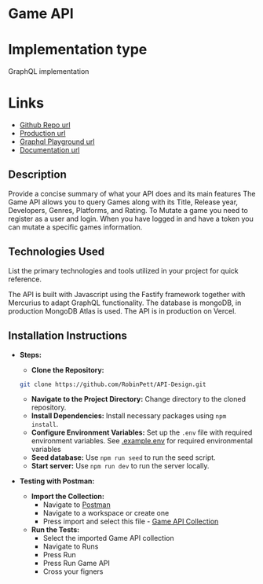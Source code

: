 # Game API

# Implementation type
GraphQL implementation

# Links 
- [Github Repo url](https://github.com/RobinPett/API-Design)
- [Production url](https://api-design-theta.vercel.app/)
- [Graphql Playground url](https://api-design-theta.vercel.app/graphiql)
- [Documentation url](https://documenter.getpostman.com/view/31086079/2sB2cU9h3N)

## Description
Provide a concise summary of what your API does and its main features
The Game API allows you to query Games along with its Title, Release year, Developers, Genres, Platforms, and Rating.
To Mutate a game you need to register as a user and login.
When you have logged in and have a token you can mutate a specific games information.


## Technologies Used
List the primary technologies and tools utilized in your project for quick reference.

The API is built with Javascript using the Fastify framework together with Mercurius to adapt GraphQL functionality.
The database is mongoDB, in production MongoDB Atlas is used. 
The API is in production on Vercel. 

## Installation Instructions
   - **Steps:**
     - **Clone the Repository:** 
     ```bash 
     git clone https://github.com/RobinPett/API-Design.git
     ```
     - **Navigate to the Project Directory:** Change directory to the cloned repository.
     - **Install Dependencies:** Install necessary packages using `npm install`.
     - **Configure Environment Variables:** Set up the `.env` file with required environment variables. See [.example.env](./.example.env) for required environmental variables
     - **Seed database:** Use `npm run seed` to run the seed script.
     - **Start server:** Use `npm run dev` to run the server locally.

   - **Testing with Postman:**
     - **Import the Collection:** 
        - Navigate to [Postman](https://postman.co/) 
        - Navigate to a workspace or create one
        - Press import and select this file - [Game API Collection](./Game%20API.postman_collection.json)
     - **Run the Tests:**
        - Select the imported Game API collection
        - Navigate to Runs
        - Press Run
        - Press Run Game API
        - Cross your figners
